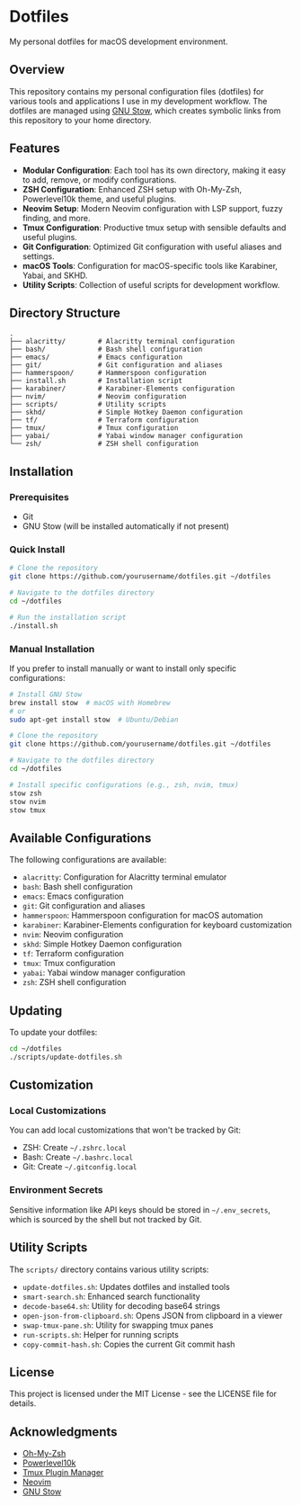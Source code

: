 # Dotfiles

My personal dotfiles for macOS development environment.

## Overview

This repository contains my personal configuration files (dotfiles) for various tools and applications I use in my development workflow. The dotfiles are managed using [GNU Stow](https://www.gnu.org/software/stow/), which creates symbolic links from this repository to your home directory.

## Features

- **Modular Configuration**: Each tool has its own directory, making it easy to add, remove, or modify configurations.
- **ZSH Configuration**: Enhanced ZSH setup with Oh-My-Zsh, Powerlevel10k theme, and useful plugins.
- **Neovim Setup**: Modern Neovim configuration with LSP support, fuzzy finding, and more.
- **Tmux Configuration**: Productive tmux setup with sensible defaults and useful plugins.
- **Git Configuration**: Optimized Git configuration with useful aliases and settings.
- **macOS Tools**: Configuration for macOS-specific tools like Karabiner, Yabai, and SKHD.
- **Utility Scripts**: Collection of useful scripts for development workflow.

## Directory Structure

```
.
├── alacritty/        # Alacritty terminal configuration
├── bash/             # Bash shell configuration
├── emacs/            # Emacs configuration
├── git/              # Git configuration and aliases
├── hammerspoon/      # Hammerspoon configuration
├── install.sh        # Installation script
├── karabiner/        # Karabiner-Elements configuration
├── nvim/             # Neovim configuration
├── scripts/          # Utility scripts
├── skhd/             # Simple Hotkey Daemon configuration
├── tf/               # Terraform configuration
├── tmux/             # Tmux configuration
├── yabai/            # Yabai window manager configuration
└── zsh/              # ZSH shell configuration
```

## Installation

### Prerequisites

- Git
- GNU Stow (will be installed automatically if not present)

### Quick Install

```bash
# Clone the repository
git clone https://github.com/yourusername/dotfiles.git ~/dotfiles

# Navigate to the dotfiles directory
cd ~/dotfiles

# Run the installation script
./install.sh
```

### Manual Installation

If you prefer to install manually or want to install only specific configurations:

```bash
# Install GNU Stow
brew install stow  # macOS with Homebrew
# or
sudo apt-get install stow  # Ubuntu/Debian

# Clone the repository
git clone https://github.com/yourusername/dotfiles.git ~/dotfiles

# Navigate to the dotfiles directory
cd ~/dotfiles

# Install specific configurations (e.g., zsh, nvim, tmux)
stow zsh
stow nvim
stow tmux
```

## Available Configurations

The following configurations are available:

- `alacritty`: Configuration for Alacritty terminal emulator
- `bash`: Bash shell configuration
- `emacs`: Emacs configuration
- `git`: Git configuration and aliases
- `hammerspoon`: Hammerspoon configuration for macOS automation
- `karabiner`: Karabiner-Elements configuration for keyboard customization
- `nvim`: Neovim configuration
- `skhd`: Simple Hotkey Daemon configuration
- `tf`: Terraform configuration
- `tmux`: Tmux configuration
- `yabai`: Yabai window manager configuration
- `zsh`: ZSH shell configuration

## Updating

To update your dotfiles:

```bash
cd ~/dotfiles
./scripts/update-dotfiles.sh
```

## Customization

### Local Customizations

You can add local customizations that won't be tracked by Git:

- ZSH: Create `~/.zshrc.local`
- Bash: Create `~/.bashrc.local`
- Git: Create `~/.gitconfig.local`

### Environment Secrets

Sensitive information like API keys should be stored in `~/.env_secrets`, which is sourced by the shell but not tracked by Git.

## Utility Scripts

The `scripts/` directory contains various utility scripts:

- `update-dotfiles.sh`: Updates dotfiles and installed tools
- `smart-search.sh`: Enhanced search functionality
- `decode-base64.sh`: Utility for decoding base64 strings
- `open-json-from-clipboard.sh`: Opens JSON from clipboard in a viewer
- `swap-tmux-pane.sh`: Utility for swapping tmux panes
- `run-scripts.sh`: Helper for running scripts
- `copy-commit-hash.sh`: Copies the current Git commit hash

## License

This project is licensed under the MIT License - see the LICENSE file for details.

## Acknowledgments

- [Oh-My-Zsh](https://ohmyz.sh/)
- [Powerlevel10k](https://github.com/romkatv/powerlevel10k)
- [Tmux Plugin Manager](https://github.com/tmux-plugins/tpm)
- [Neovim](https://neovim.io/)
- [GNU Stow](https://www.gnu.org/software/stow/)
